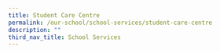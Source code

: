 ```yaml
---
title: Student Care Centre
permalink: /our-school/school-services/student-care-centre
description: ""
third_nav_title: School Services
---
```


